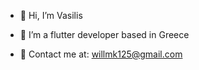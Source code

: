 - 👋 Hi, I’m Vasilis

- 🌱 I’m a flutter developer based in Greece

- 📧 Contact me at: willmk125@gmail.com


<!---
VasilisPH/VasilisPH is a ✨ special ✨ repository because its `README.md` (this file) appears on your GitHub profile.
You can click the Preview link to take a look at your changes.
--->
